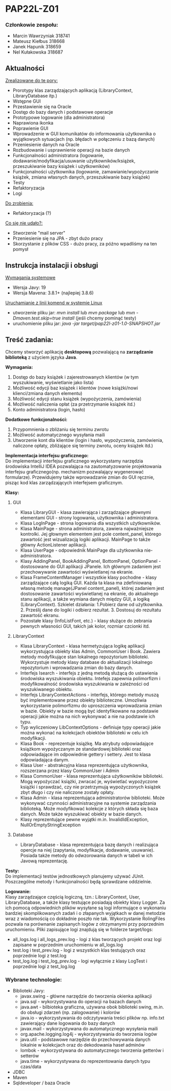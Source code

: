 # PAP22L-Z01

### Członkowie zespołu:
- Marcin Wawrzyniak 318741
- Mateusz Kiełbus 318668
- Janek Hapunik 318659
- Nel Kułakowska 318687

## Aktualności
<ins>Zrealizowane do te pory:</ins>
- Prorotypy klas zarządzających aplikacją (LibraryContext, LibraryDatabase itp.)
- Wstępne GUI
- Przestawienie się na Oracle
- Dostęp do bazy danych i podstawowe operacje
- Prototypowe logowanie (dla administratora)
- Naprawiona ikonka
- Poprawienie GUI
- Wprowadzenie w GUI komunikatów do informowania użytkownika o wyjątkowych sytuacjach (np. błędach w połączeniu z bazą danych)
- Przeniesienie danych na Oracle
- Rozbudowanie i usprawnienie operacji na bazie danych
- Funkcjonalności administratora (logowanie, dodawanie/modyfikacja/usuwanie użytkowników/książek, przeszukiwanie bazy książek i użytkowników)
- Funkcjonalności użytkownika (logowanie, zamawianie/wypożyczanie książek, zmiana własnych danych, przeszukiwanie bazy książek)
- Testy
- Refaktoryzacja
- Logi

<ins>Do zrobienia:</ins>
- Refaktoryzacja (?)

<ins>Co się nie udało?:</ins>
- Stworzenie "mail server"
- Przeniesienie się na JPA - zbyt dużo pracy
- Skorzystanie z plików CSS - dużo pracy, za późno wpadliśmy na ten pomysł


## Instrukcja instalacji i obsługi
<ins>Wymagania systemowe</ins>
- Wersja Javy: 19
- Wersja Mavena: 3.8.1+ (najlepiej 3.8.6) 

<ins>Uruchamianie z linii komend w systemie Linux</ins>
- utworzenie pliku jar: *mvn install* lub *mvn package* lub *mvn -Dmaven.test.skip=true install* (jeśli chcemy pominąć testy)
- uruchomienie pliku jar: *java -jar target/pap22l-z01-1.0-SNAPSHOT.jar*

## Treść zadania:
Chcemy stworzyć aplikację **desktopową** pozwalającą na **zarządzanie biblioteką** z użyciem języka **Java**.
  

**Wymagania:**
1. Dostęp do bazy książek i zajerestrowanych klientów (w tym wyszukiwanie, wyświetlanie jako lista)
2. Możliwość edycji baz książek i klientów (nowe książki/nowi klienci/zmiana danych elementu)
3. Możliwość edycji stanu książek (wypożyczenia, zamówienia)
4. Możliwość naliczenia opłat (za przetrzymanie książek itd.)
5. Konto administratora (login, hasło)

**Dodatkowe funkcjonalności:**
1. Przypomnienia o zbliżaniu się terminu zwrotu
2. Możliwość automatycznego wysyłania maili
3. Utworzenie kont dla klientów (login i hasło, wypożyczenia, zamówienia, naliczone opłaty, zbliżające się terminy zwrotu, oceny książek itd.)

**Implementacja interfejsu graficznego:**  
Do implementacji interfejsu graficznego wykorzystamy narzędzia środowiska IntelliJ IDEA pozwalająca na zautomatyzowanie projektowania interfejsu graficznego(np. mechanizm pozwalający wygenerować formularze).
Przewidujemy także wprowadzanie zmian do GUI ręcznie, pisząc kod klas zarządzających interfejsem graficznym. 

**Klasy:**
1. GUI
    - Klasa LibraryGUI - klasa zawierająca i zarządzające głownymi elementami GUI - strony logowania, użytkownika i administratora.
    - Klasa LogInPage - strona logowania dla wszystkich użytkowników.
    - Klasa MainPage - strona administratora, zawiera najważniejsze kontrolki. Jej głownym elementem jest pole content_panel, którego zawartość jest wizualizacją logiki aplikacji. MainPage to także główny ActionListener aplikacji.
    - Klasa UserPage - odpowiednik MainPage dla użytkownika nie-administratora.
    - Klasy AddingPanel, BookAddingPanel, BottomPanel, OptionPanel - dostosowane do GUI aplikacji JPanele. Ich głównym zadaniem jest przechowywanie zawartości wyświetlanej na ekranie.
    - Klasa FrameContentManager i wszystkie klasy pochodne - klasy zarządzające całą logiką GUI. Każda ta klasa ma zdefiniowaną własną metodę manage(JPanel content_panel), której zadaniem jest dostosowanie zawartości wyświetlanej na ekranie, do aktualnego stanu aplikacji, a także wymiana danych między GUI, a logiką (LibraryContext). Szkielet działania: 1.Pobierz dane od użytkownika. 2. Prześlij dane do logiki i odbierz rezultat. 3. Dostosuj do rezultatu zawartość ekranu.
    - Pozostałe klasy (InfoListFont, etc.) - klasy służące do zebrania pewnych własności GUI, takich jak kolor, rozmiar czcionki itd.

2. LibraryContext
    - Klasa LibraryContext - klasa hermetyzująca logikę aplikacji wykorzystująca obiekty klas Admin, CommonUser i Book. Zawiera metody modyfikujące stan lokalnego repozytorium biblioteki. Wykorzystuje metody klasy database do aktualizacji lokalnego repozytorium i wprowadzania zmian do bazy danych.
    - Interfejs Isearch - interfejs z jedną metodą służącą do ustawienia środowiska wyszukiwania obiektu. Intefejs zapewnia polimorfizm i modyfikowalność środowiska wyszukiwania w zależności od wyszukiwanego obiektu.
    - Interfejs LibraryContextActions - interfejs, którego metody muszą być implementowane przez obiekty biblioteczne. Umozliwia wykorzystanie polimorfizmu do uproszczenia wprowadzania zmian w bazie. Obiekty w bazie mogą być identyfikowane na podstawie operacji jakie można na nich wykonywać a nie na podstawie ich typu.
    - Typ wyliczeniowy LibContextOptions - definiuje typy operacji jakie można wykonać na kolekcjach obiektów biblioteki w celu ich modyfikacji.
    - Klasa Book - reprezentuje książkę. Ma atrybuty odpowiadające książkom wypożyczanym ze standardowej biblioteki oraz odpowiadające im odpowiednie gettery i settery. Jest to klasa odpowiadająca danym.
    - Klasa User - abstrakcyjna klasa reprezentująca użytkownika, rozszerzana przez klasy CommonUser i Admin
    - Klasa CommonUser - klasa reprezentująca użytkowników biblioteki. Mogą wypożyczać książki, zwracać je, wyświetlać wypożyczone książki i sprawdzać, czy nie przetrzymują wypożyczonych książek zbyt długo i czy nie naliczone zostały opłaty.
    - Klasa Admin - klasa reprezentująca administratorów biblioteki. Może wykonywać czynności administracyjne na systemie zarządzania biblioteką. Może modyfikować kolekcje z których składa się baza danych. Może także wyszukiwać obiekty w bazie danych.
    - Klasy reprezentujące pewne wyjątki m.in. InvalidIdException, NullOrEmptyStringException

3. Database
    - LibraryDatabase - klasa reprezentująca bazę danych i realizująca opercje na niej (zapytania, modyfikacje, dodawanie, usuwanie). Posiada także metody do odwzorowania danych w tabeli w ich Javową reprezentację.

**Testy:**  
Do implementacji testów jednostkowych planujemy używać JUnit. Poszczególne metody i funkcjonalności będą sprawdzane oddzielnie.

**Logowanie:**  
Klasy zarządzające częścią logiczną, tzn.: LibraryContext, User, LibraryDatabase, a także klasy testujące posiadają obiekty klasy Logger. Za ich pomocą odpowiednich plików wysyłane są logi informujące o wykonaniu bardziej skomplikowanych zadań i o złapanych wyjątkach
w danej metodzie wraz z wiadomością co dokładnie poszło nie tak. Wykorzystanie RolingFiles pozwala na porównanie zapisanych logów z otrzymanymi przy poprzednim uruchomieniu. Pliki zapisujące logi znajdują się w folderze target/logs:
- all_logs.log i all_logs_prev.log - logi z klas tworzących projekt oraz logi zapisane w poprzednim uruchomieniu w all_logs.log
- test.log i test_prev.log - logi z wszystkich klas testujących oraz poprzednie logi z test.log
- test_log.log i test_log_prev.log - logi wyłącznie z klasy LogTest i poprzednie logi z test_log.log

### Wybrane technologie:
- Biblioteki Javy:
    - javax.swing - główne narzędzie do tworzenia okienka aplikacji
    - java.sql - wykorzystywana do operacji na bazach danych
    - java.awt - bilbioteka graficzna, używana obok biblioteki swing, m.in. do obsługi zdarzeń (np. zalogowanie) i kolorów 
    - java.io - wykorzystywania do odczytywania treści plików np. info.txt zawierający dane logowania do bazy danych
    - javax.mail - wykorzystywana do automatycznego wysyłania maili 
    - org.apache.logging.log4j - wykorzystywania do tworzenia logów
    - java.util - podstawowe narzędzie do przechowywania danych lokalnie w kolekcjach oraz do dekodowania haseł adminów
    - lombok - wykorzystywana do automatycznego tworzenia getterów i setterów
    - java.time - wykorzystywana do reprezentowania danych typu czas/data
- JDBC
- Maven
- Sqldeveloper / baza Oracle
